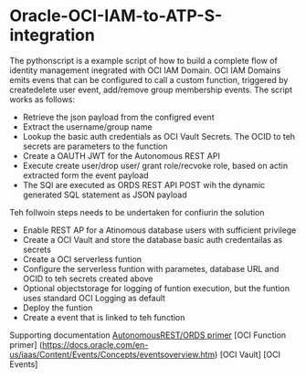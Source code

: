 # Oracle-OCI-IAM-to-ATP-S-integration

The pythonscript is a example script of how to build a complete flow of identity management inegrated with OCI IAM Domain.
OCI IAM Domains emits evens that can be configured to call a custom function, triggered by createdelete user event, add/remove group membership events.
The script works as follows:
- Retrieve the json payload from the configred event
- Extract the username/group name
- Lookup the basic auth credentials as OCI Vault Secrets. The OCID to teh secrets are parameters to the function
- Create a OAUTH JWT for the Autonomous REST API
- Execute create user/drop user/ grant role/recvoke role, based on actin extracted  form the event payload
- The SQl are executed as ORDS REST API POST wih the dynamic generated SQL statement as JSON payload

Teh follwoin steps needs to be undertaken for confiurin the solution
- Enable REST AP for a Atinomous database users with sufficient privilege
- Create a OCI Vault and store the database basic auth credentailas as secrets
- Create a OCI serverless funtion
- Configure the serverless funtion with  parametes, database URL and OCID to teh secrets created above
- Optional objectstorage for logging of funtion execution, but the funtion uses standard OCI Logging as default
- Deploy the funtion
- Create a event that is linked to teh function

Supporting documentation
[AutonomousREST/ORDS primer](https://blog.cloudnueva.com/apex-ords-and-rest-enabled-sql)
[OCI Function primer] (https://docs.oracle.com/en-us/iaas/Content/Events/Concepts/eventsoverview.htm)
[OCI Vault]
[OCI Events]
